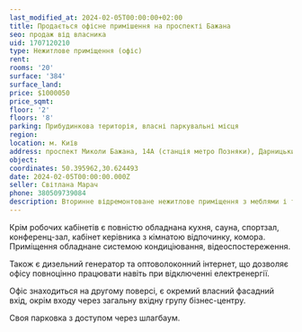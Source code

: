 ```yaml
---
last_modified_at: 2024-02-05T00:00:00+02:00
title: Продається офісне примішення на проспекті Бажана
seo: продаж від власника
uid: 1707120210
type: Нежитлове приміщення (офіс)
rent:
rooms: '20'
surface: '384'
surface_land:
price: $1000050
price_sqmt:
floor: '2'
floors: '8'
parking: Прибудинкова територія, власні паркувальні місця
region:
location: м. Київ
address: проспект Миколи Бажана, 14А (станція метро Позняки), Дарницький район
object:
coordinates: 50.395962,30.624493
date: 2024-02-05T00:00:00.000Z
seller: Світлана Марач
phone: 380509739084
description: Вторинне відремонтоване нежитлове приміщення з меблями і технікою та різномаїттям додаткового ообладнання, придатне і готове до використання
---
```


Крім робочих кабінетів є повністю обладнана кухня, сауна, спортзал, конференц-зал, кабінет керівника з кімнатою відпочинку, комора.
Приміщення обладнане системою кондиціювання, відеоспостереження.

Також є дизельний генератор та оптоволоконний інтернет, що дозволяє офісу повноцінно працювати навіть при відключенні електренергії.

Офіс знаходиться на другому поверсі, є окремий власний фасадний вхід, окрім входу через загальну вхідну групу бізнес-центру.

Своя парковка з доступом через шлагбаум.
